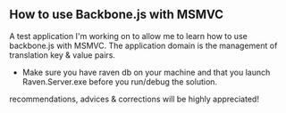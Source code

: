 How to use Backbone.js with MSMVC
--

A test application I'm working on to allow me to learn how to use backbone.js
with MSMVC.
The application domain is the management of translation key & value pairs.

* Make sure you have raven db on your machine and that you launch Raven.Server.exe before you run/debug the solution.

recommendations, advices & corrections will be highly appreciated!